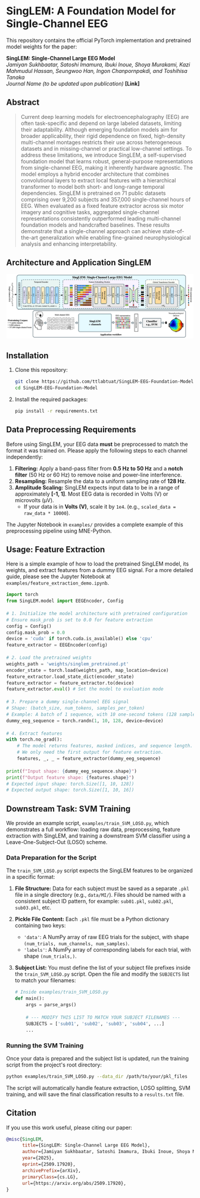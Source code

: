 # SingLEM: A Foundation Model for Single-Channel EEG

This repository contains the official PyTorch implementation and pretrained model weights for the paper:

**SingLEM: Single-Channel Large EEG Model**  
*Jamiyan Sukhbaatar, Satoshi Imamura, Ibuki Inoue, Shoya Murakami, Kazi Mahmudul Hassan, Seungwoo Han, Ingon Chanpornpakdi, and Toshihisa Tanaka*  
*Journal Name (to be updated upon publication)* 
**[Link]**

## Abstract
> Current deep learning models for electroencephalography (EEG) are often task-specific and depend on large labeled datasets, limiting their adaptability. Although emerging foundation models aim for broader applicability, their rigid dependence on fixed, high-density multi-channel montages restricts their use across heterogeneous datasets and in missing-channel or practical low-channel settings. To address these limitations, we introduce SingLEM, a self-supervised foundation model that learns robust, general-purpose representations from single-channel EEG, making it inherently hardware agnostic. The model employs a hybrid encoder architecture that combines convolutional layers to extract local features with a hierarchical transformer to model both short- and long-range temporal dependencies. SingLEM is pretrained on 71 public datasets comprising over 9,200 subjects and 357,000 single-channel hours of EEG. When evaluated as a fixed feature extractor across six motor imagery and cognitive tasks, aggregated single-channel representations consistently outperformed leading multi-channel foundation models and handcrafted baselines. These results demonstrate that a single-channel approach can achieve state-of-the-art generalization while enabling fine-grained neurophysiological analysis and enhancing interpretability.

## Architecture and Application SingLEM
<p align="center">
  <!-- <img src="images/SingLEM.png" width="900"> -->
  <img src="images/Graphical_Abstract_SingLEM.png" width="900">
</p>

## Installation

1.  Clone this repository:
    ```bash
    git clone https://github.com/ttlabtuat/SingLEM-EEG-Foundation-Model.git
    cd SingLEM-EEG-Foundation-Model
    ```
2.  Install the required packages:
    ```bash
    pip install -r requirements.txt
    ```

## Data Preprocessing Requirements

Before using SingLEM, your EEG data **must** be preprocessed to match the format it was trained on. Please apply the following steps to each channel independently:

1.  **Filtering:** Apply a band-pass filter from **0.5 Hz to 50 Hz** and a **notch filter** (50 Hz or 60 Hz) to remove noise and power-line interference.
2.  **Resampling:** Resample the data to a uniform sampling rate of **128 Hz**.
3.  **Amplitude Scaling:** SingLEM expects input data to be in a range of approximately **[-1, 1]**. Most EEG data is recorded in Volts (V) or microvolts (µV).
    *   If your data is in **Volts (V)**, scale it by `1e4`. (e.g., `scaled_data = raw_data * 10000`).

The Jupyter Notebook in `examples/` provides a complete example of this preprocessing pipeline using MNE-Python.

## Usage: Feature Extraction

Here is a simple example of how to load the pretrained SingLEM model, its weights, and extract features from a dummy EEG signal. For a more detailed guide, please see the Jupyter Notebook at `examples/feature_extraction_demo.ipynb`.

```python
import torch
from SingLEM.model import EEGEncoder, Config

# 1. Initialize the model architecture with pretrained configuration
# Ensure mask_prob is set to 0.0 for feature extraction
config = Config()
config.mask_prob = 0.0
device = 'cuda' if torch.cuda.is_available() else 'cpu'
feature_extractor = EEGEncoder(config)

# 2. Load the pretrained weights
weights_path = 'weights/singlem_pretrained.pt'
encoder_state = torch.load(weights_path, map_location=device)
feature_extractor.load_state_dict(encoder_state)
feature_extractor = feature_extractor.to(device)
feature_extractor.eval() # Set the model to evaluation mode

# 3. Prepare a dummy single-channel EEG signal
# Shape: (batch_size, num_tokens, samples_per_token)
# Example: A batch of 1 sequence, with 10 one-second tokens (128 samples each).
dummy_eeg_sequence = torch.randn(1, 10, 128, device=device)

# 4. Extract features
with torch.no_grad():
    # The model returns features, masked indices, and sequence length.
    # We only need the first output for feature extraction.
    features, _, _ = feature_extractor(dummy_eeg_sequence)

print(f"Input shape: {dummy_eeg_sequence.shape}")
print(f"Output feature shape: {features.shape}")
# Expected input shape: torch.Size([1, 10, 128])
# Expected output shape: torch.Size([1, 10, 16])
```

## Downstream Task: SVM Training

We provide an example script, `examples/train_SVM_LOSO.py`, which demonstrates a full workflow: loading raw data, preprocessing, feature extraction with SingLEM, and training a downstream SVM classifier using a Leave-One-Subject-Out (LOSO) scheme.

### Data Preparation for the Script

The `train_SVM_LOSO.py` script expects the SingLEM features to be organized in a specific format:

1.  **File Structure:** Data for each subject must be saved as a separate `.pkl` file in a single directory (e.g., `data/MI/`). Files should be named with a consistent subject ID pattern, for example: `sub01.pkl`, `sub02.pkl`, `sub03.pkl`, etc.

2.  **Pickle File Content:** Each `.pkl` file must be a Python dictionary containing two keys:
    *   `'data'`: A NumPy array of raw EEG trials for the subject, with shape `(num_trials, num_channels, num_samples)`.
    *   `'labels'`: A NumPy array of corresponding labels for each trial, with shape `(num_trials,)`.

3.  **Subject List:** You must define the list of your subject file prefixes inside the `train_SVM_LOSO.py` script. Open the file and modify the `SUBJECTS` list to match your filenames:
    ```python
    # Inside examples/train_SVM_LOSO.py
    def main():
        args = parse_args()
        
        # --- MODIFY THIS LIST TO MATCH YOUR SUBJECT FILENAMES ---
        SUBJECTS = ['sub01', 'sub02', 'sub03', 'sub04', ...] 
        ...
    ```

### Running the SVM Training

Once your data is prepared and the subject list is updated, run the training script from the project's root directory:

```bash
python examples/train_SVM_LOSO.py --data_dir /path/to/your/pkl_files
```

The script will automatically handle feature extraction, LOSO splitting, SVM training, and will save the final classification results to a `results.txt` file.

## Citation

If you use this work useful, please citing our paper:

```bibtex
@misc{SingLEM,
      title={SingLEM: Single-Channel Large EEG Model}, 
      author={Jamiyan Sukhbaatar, Satoshi Imamura, Ibuki Inoue, Shoya Murakami, Kazi Mahmudul Hassan, Seungwoo Han, Ingon Chanpornpakdi, and Toshihisa Tanaka},
      year={2025},
      eprint={2509.17920},
      archivePrefix={arXiv},
      primaryClass={cs.LG},
      url={https://arxiv.org/abs/2509.17920}, 
}
```